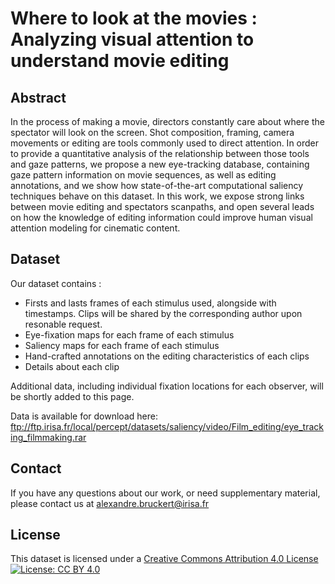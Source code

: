 # Where to look at the movies : Analyzing visual attention to understand movie editing

## Abstract

In the process of making a movie, directors constantly care about where the spectator will look on the screen. Shot composition, framing, camera movements or editing are tools commonly used to direct attention. In order to provide a quantitative analysis of the relationship between those tools and gaze patterns, we propose a new eye-tracking database, containing gaze pattern information on movie sequences, as well as editing annotations, and we show how state-of-the-art computational saliency techniques behave on this dataset. In this work, we expose strong links between movie editing and spectators scanpaths, and open several leads on how the knowledge of editing information could improve human visual attention modeling for cinematic content.

## Dataset

Our dataset contains :
  - Firsts and lasts frames of each stimulus used, alongside with timestamps. Clips will be shared by the corresponding author upon resonable request.
  - Eye-fixation maps for each frame of each stimulus
  - Saliency maps for each frame of each stimulus
  - Hand-crafted annotations on the editing characteristics of each clips
  - Details about each clip

Additional data, including individual fixation locations for each observer, will be shortly added to this page.

Data is available for download here: 
ftp://ftp.irisa.fr/local/percept/datasets/saliency/video/Film_editing/eye_tracking_filmmaking.rar

## Contact

 If you have any questions about our work, or need supplementary material, please contact us at <alexandre.bruckert@irisa.fr>

## License

This dataset is licensed under a [Creative Commons Attribution 4.0 License](https://creativecommons.org/licenses/by/4.0/legalcode) [![License: CC BY 4.0](https://licensebuttons.net/l/by/4.0/80x15.png)](http://creativecommons.org/licenses/by/4.0/)
